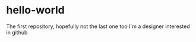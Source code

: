 # hello-world
The first repository, hopefully not the last one too
I´m a designer interested in github
